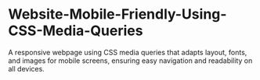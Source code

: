 # Website-Mobile-Friendly-Using-CSS-Media-Queries
A responsive webpage using CSS media queries that adapts layout, fonts, and images for mobile screens, ensuring easy navigation and readability on all devices.
